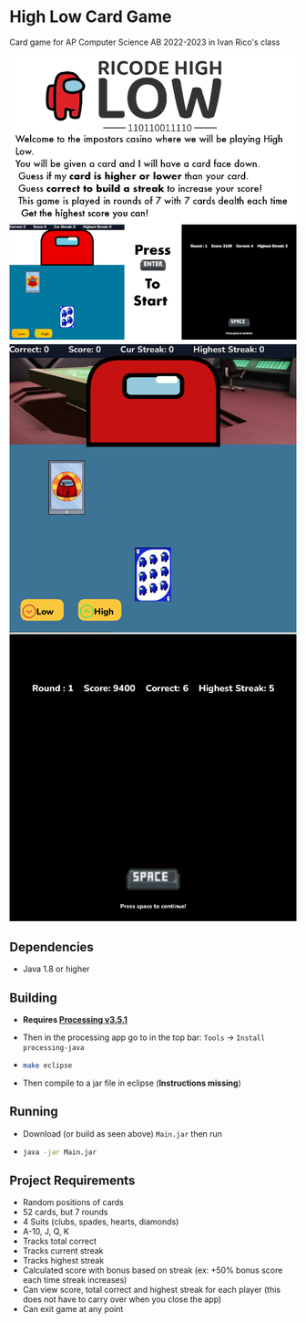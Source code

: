 # High Low Card Game

Card game for AP Computer Science AB 2022-2023 in Ivan Rico's class

![logo](assets/intro.png?raw=true "Title")
![game](assets/game.png?raw=true "Title")
![game](assets/continue.png?raw=true "Title")

## Dependencies

- Java 1.8 or higher

## Building

- **Requires [Processing v3.5.1](https://processing.org/download)**
- Then in the processing app go to in the top bar: `Tools` -> `Install processing-java`
- ```bash
  make eclipse
  ```

- Then compile to a jar file in eclipse (**Instructions missing**)
<!-- - Then `Main.jar` will be in the `build` folder -->

## Running

- Download (or build as seen above) `Main.jar` then run
- ```bash
  java -jar Main.jar
  ```

## Project Requirements

- Random positions of cards
- 52 cards, but 7 rounds
- 4 Suits (clubs, spades, hearts, diamonds)
- A-10, J, Q, K
- Tracks total correct
- Tracks current streak
- Tracks highest streak
- Calculated score with bonus based on streak (ex: +50% bonus score each time streak increases)
- Can view score, total correct and highest streak for each player (this does not have to carry over when you close the app)
- Can exit game at any point
